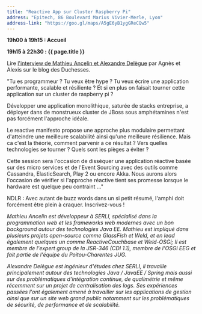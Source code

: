 ```yaml
---
title: "Reactive App sur Cluster Raspberry Pi"
address: "Epitech, 86 Boulevard Marius Vivier-Merle, Lyon"
address-link: "https://goo.gl/maps/A5gE6yB1ygGReCQw5"
---
```


**19h00 à 19h15 : Accueil**

**19h15 à 22h30 : {{ page.title }}**

Lire
[l'interview de Mathieu Ancelin et Alexandre Delègue](http://www.duchess-france.org/reactive-rapsberry-tour/)
par Agnès et Alexis sur le blog des Duchesses.

"​Tu es programmeur ?
Tu veux être hype ?
Tu veux écrire une application performante, scalable et résiliente ?
Et si en plus on faisait tourner cette application sur un cluster de raspberry pi ?

Développer une application monolithique, saturée de stacks entreprise, a déployer dans de monstrueux cluster de JBoss sous amphétamines n'est pas forcément l'approche idéale.

Le reactive manifesto propose une approche plus modulaire permettant d'atteindre une meilleure scalabilité ainsi qu'une meilleure résilience.
Mais ca c'est la théorie, comment parvenir a ce résultat ?
Vers quelles technologies se tourner ?
Quels sont les pièges a éviter ?

Cette session sera l'occasion de disséquer une application réactive basée sur des micro services et de l'Event Sourcing avec des outils comme Cassandra, ElasticSearch, Play 2 ou encore Akka.
Nous aurons alors l'occasion de vérifier si l'approche réactive tient ses promesse lorsque le hardware est quelque peu contraint ...​"​

NDLR : Avec autant de buzz words dans un si petit résumé, l'amphi doit forcément être plein à craquer. Inscrivez-vous !

*Mathieu Ancelin est développeur à SERLI, spécialisé dans la programmation web et les frameworks web modernes avec un bon background autour des technologies Java EE.
Mathieu est impliqué dans plusieurs projets open-source comme GlassFish et Weld, et en lead également quelques un comme ReactiveCouchbase et Weld-OSGi;
Il est membre de l'expert group de la JSR-346 (CDI 1.1), membre de l'OSGi EEG et fait partie de l'équipe du Poitou-Charentes JUG.*

*Alexandre Delègue est ingénieur d'études chez SERLI, il travaille principalement autour des technologies Java / JavaEE / Spring mais aussi sur des problématiques d'intégration continue, de qualimétrie et même récemment sur un projet de centralisation des logs. Ses expériences passées l'ont également amené à travailler sur les applications de gestion ainsi que sur un site web grand public notamment sur les problématiques de sécurité, de performance et de scalabilité.*